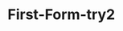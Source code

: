 # First-Form-try2
<!DOCTYPE html>
<html lang="en-US">
  <head>
    <style> form {
      /* Center the form on the page */
      margin: 0 auto;
      width: 400px;
      /* Form outline */
      padding: 1em;
      border: 1px solid #CCC;
      border-radius: 1em;
      }
      
      ul {
      list-style: none;
      padding: 0;
      margin: 0;
      }
      
      form li + li {
      margin-top: 1em;
      }
      
      label {
      /* Uniform size & alignment */
      display: inline-block;
      width: 90px;
      text-align: right;
      }
      
      input,
      textarea {
      /* To make sure that all text fields have the same font settings
      By default, textareas have a monospace font */
      font: 1em sans-serif;
      
      /* Uniform text field size */
      width: 300px;
      box sizing: border-box;
      
      /* Match form field borders */
      border: 1px solid #999;
      }
      
      input:focus,
      textarea:focus {
      /* Additional highlight for focused elements */
      border-color: #000;
      }
      
      textarea {
      /* Align multiline text fields with their labels */
      vertical-align: top;
      
      /* Provide space to type some text */
      height: 5e,;
      }
      
      .button {
      /* Align buttons with the text fields */
      padding-left: 90px; /* same size as the label elements */
      }
      
      button {
      /* This extra margin represnt roughly the same space as the space between the labels and their text firlds */
      margin-left: .5em;
      }
    </style>
    <meta charset="utf-8">
    <title>My test page</title>
  </head>
  <body> 
    <form action="/my-handling-form-page" method="post">
    <ul>
      <li>
        <label for="name">Name:</label>
      <input type="text" id="name" name="user_name">
        </il>
      <li>
        <label for="mail">E-mail:</label>
      <input type="email" id="mail" name="user_email">
        </li>
      <li>
        <label for="msg">Message:</label>
        <textarea id="msg" name="user_message"></textarea>
      </li>
    <li class="button">
      <buttom type="submit">Send your Message</button>
      </li>
      </ul>
    </form>
    <p>This is my page</p>
  </body>
</html>
